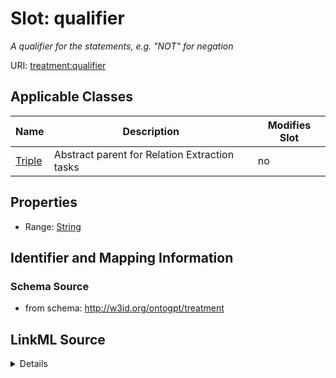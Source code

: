 

# Slot: qualifier


_A qualifier for the statements, e.g. "NOT" for negation_



URI: [treatment:qualifier](http://w3id.org/ontogpt/treatments/qualifier)



<!-- no inheritance hierarchy -->





## Applicable Classes

| Name | Description | Modifies Slot |
| --- | --- | --- |
| [Triple](Triple.md) | Abstract parent for Relation Extraction tasks |  no  |







## Properties

* Range: [String](String.md)





## Identifier and Mapping Information







### Schema Source


* from schema: http://w3id.org/ontogpt/treatment




## LinkML Source

<details>
```yaml
name: qualifier
description: A qualifier for the statements, e.g. "NOT" for negation
from_schema: http://w3id.org/ontogpt/treatment
rank: 1000
alias: qualifier
owner: Triple
domain_of:
- Triple
range: string

```
</details>
